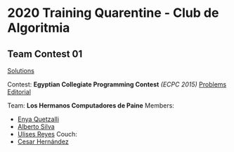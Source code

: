 # 2020 Training Quarentine - Club de Algoritmia
## Team Contest 01 
[Solutions](https://github.com/equetzal/competitiveProgramming/tree/master/Cuarentena%20de%20Entrenamiento%202020/team01)

Contest: **Egyptian Collegiate Programming Contest** *(ECPC 2015)*
[Problems](https://codeforces.com/gym/100814)
[Editorial](https://codeforces.com/blog/entry/21567)

Team: **Los Hermanos Computadores de Paine**
Members:
- [Enya Quetzalli](https://github.com/equetzal/)
- [Alberto Silva](https://github.com/albertosilva123)
- [Ulises Reyes](https://github.com/shadowmimo)
Couch:
- [Cesar Hernández](https://github.com/Rasec09) 
